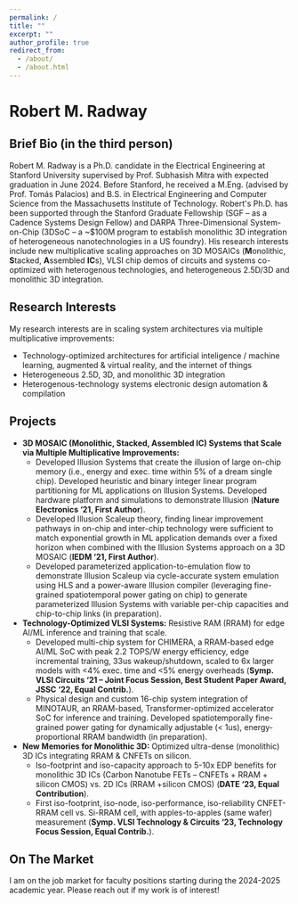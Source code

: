 ```yaml
---
permalink: /
title: ""
excerpt: ""
author_profile: true
redirect_from: 
  - /about/
  - /about.html
---
```


# Robert M. Radway

Brief Bio (in the third person)
------------
Robert M. Radway is a Ph.D. candidate in the Electrical Engineering at Stanford University supervised by Prof. Subhasish Mitra with expected graduation in June 2024. Before Stanford, he received a M.Eng. (advised by Prof. Tomás Palacios) and B.S. in Electrical Engineering and Computer Science from the Massachusetts Institute of Technology. Robert's Ph.D. has been supported through the Stanford Graduate Fellowship (SGF – as a Cadence Systems Design Fellow) and DARPA Three-Dimensional System-on-Chip (3DSoC – a ~$100M program to establish monolithic 3D integration of heterogeneous nanotechnologies in a US foundry). His research interests include new multiplicative scaling approaches on 3D MOSAICs (**M**onolithic, **S**tacked, **A**ssembled **IC**s), VLSI chip demos of circuits and systems co-optimized with heterogenous technologies, and heterogeneous 2.5D/3D and monolithic 3D integration. 

Research Interests
--------------
My research interests are in scaling system architectures via multiple multiplicative improvements:
  * Technology-optimized architectures for artificial inteligence / machine learning, augmented & virtual reality, and the internet of things
  * Heterogeneous 2.5D, 3D, and monolithic 3D integration
  * Heterogenous-technology systems electronic design automation & compilation

Projects
--------
* **3D MOSAIC (Monolithic, Stacked, Assembled IC) Systems that Scale via Multiple Multiplicative Improvements:**
  * Developed Illusion Systems that create the illusion of large on-chip memory (i.e., energy and exec. time within 5% of a dream single chip). Developed heuristic and binary integer linear program partitioning for ML applications on Illusion Systems. Developed hardware platform and simulations to demonstrate Illusion (**Nature Electronics ‘21, First Author**).
  * Developed Illusion Scaleup theory, finding linear improvement pathways in on-chip and inter-chip technology were sufficient to match exponential growth in ML application demands over a fixed horizon when combined with the Illusion Systems approach on a 3D MOSAIC (**IEDM ‘21, First Author**).
  * Developed parameterized application-to-emulation flow to demonstrate Illusion Scaleup via cycle-accurate system emulation using HLS and a power-aware Illusion compiler (leveraging fine-grained spatiotemporal power gating on chip) to generate parameterized Illusion Systems with variable per-chip capacities and chip-to-chip links (in preparation).
* **Technology-Optimized VLSI Systems:** Resistive RAM (RRAM) for edge AI/ML inference and training that scale.
  * Developed multi-chip system for CHIMERA, a RRAM-based edge AI/ML SoC with peak 2.2 TOPS/W energy efficiency, edge incremental training, 33us wakeup/shutdown, scaled to 6x larger models with <4% exec. time and <5% energy overheads (**Symp. VLSI Circuits ‘21 – Joint Focus Session, Best Student Paper Award, JSSC ‘22, Equal Contrib.**).
  * Physical design and custom 16-chip system integration of MINOTAUR, an RRAM-based, Transformer-optimized accelerator SoC for inference and training. Developed spatiotemporally fine-grained power gating for dynamically adjustable (< 1us), energy-proportional RRAM bandwidth (in preparation).
* **New Memories for Monolithic 3D:** Optimized ultra-dense (monolithic) 3D ICs integrating RRAM & CNFETs on silicon.
  * Iso-footprint and iso-capacity approach to 5-10x EDP benefits for monolithic 3D ICs (Carbon Nanotube FETs – CNFETs + RRAM + silicon CMOS) vs. 2D ICs (RRAM +silicon CMOS) (**DATE ‘23, Equal Contribution**).
  * First iso-footprint, iso-node, iso-performance, iso-reliability CNFET-RRAM cell vs. Si-RRAM cell, with apples-to-apples (same wafer) measurement (**Symp. VLSI Technology & Circuits ‘23, Technology Focus Session, Equal Contrib.**).

On The Market
-------------
I am on the job market for faculty positions starting during the 2024-2025 academic year. Please reach out if my work is of interest!

